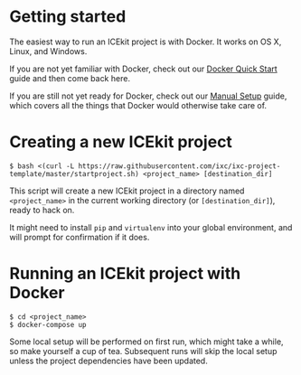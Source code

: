 # Getting started

The easiest way to run an ICEkit project is with Docker. It works on OS X,
Linux, and Windows.

If you are not yet familiar with Docker, check out our [Docker Quick Start][0]
guide and then come back here.

If you are still not yet ready for Docker, check out our [Manual Setup][1]
guide, which covers all the things that Docker would otherwise take care of.

[0]: https://github.com/ic-labs/django-icekit/docs/docker-quick-start.md
[1]: https://github.com/ic-labs/django-icekit/docs/manual-setup-guide.md

# Creating a new ICEkit project

    $ bash <(curl -L https://raw.githubusercontent.com/ixc/ixc-project-template/master/startproject.sh) <project_name> [destination_dir]

This script will create a new ICEkit project in a directory named
`<project_name>` in the current working directory (or `[destination_dir]`),
ready to hack on.

It might need to install `pip` and `virtualenv` into your global environment,
and will prompt for confirmation if it does.

# Running an ICEkit project with Docker

    $ cd <project_name>
    $ docker-compose up

Some local setup will be performed on first run, which might take a while, so
make yourself a cup of tea. Subsequent runs will skip the local setup unless
the project dependencies have been updated.
